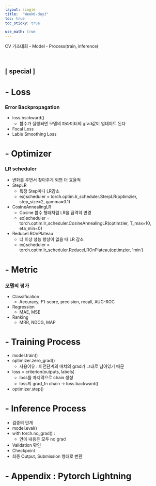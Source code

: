 ```yaml
---
layout: single
title:  "Week6-day3"
toc: true
toc_sticky: true

use_math: true
---
```


CV 기초대회 - Model - Process(train, inference)

<br>

## [ special ]


# - Loss

### Error Backpropagation
- loss.bsckward()
    - 함수가 실행되면 모델의 파라미터의 grad값이 업데이트 된다
- Focal Loss
- Lable Smoothing Loss

# - Optimizer

### LR scheduler

- 변화를 주면서 찾아주게 되면 더 효율적
- StepLR
    - 특정 Step마다 LR감소
    - ex)scheduler = torch.optim.lr_scheduler.SterpLR(optimzier, step_size=2, gamma=0.1)
- CosineAnnealingLR
    - Cosine 함수 형태처럼 LR을 급격히 변경
    - ex)scheduler = torch.optim.lr_scheduler.CosineAnnealingLR(optimzier, T_max=10, eta_min=0)
- ReduceLROnPlateau
    - 더 이상 성능 향상이 없을 때 LR 감소
    - ex)scheduler = torch.optim.lr_scheduler.ReduceLROnPlateau(optimzier, 'min')
        
# - Metric

### 모델의 평가
- Classification
    - Accuracy, F1-score, precision, recall, AUC-ROC
- Regression
    - MAE, MSE
- Ranking
    - MRR, NDCG, MAP
    
# - Training Process
- model.train()
- optimizer.zero_grad()
    - 사용이유 : 이전단계의 배치의 grad가 그대로 남아있기 때문
- loss = criterion(outputs, labels)
    - loss를 마지막으로 chain 생성 
    - loss의 grad_fn chain -> loss.backward()
- optimizer.step()

# - Inference Process
- 검증의 단계
- model.eval()
- with torch.no_grad() :
    - 안에 내용은 모두 no grad
- Validation 확인
- Checkpoint
- 최종 Output, Submission 형태로 변환

# - Appendix : Pytorch Lightning

